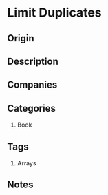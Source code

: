 # Limit Duplicates

## Origin

## Description

## Companies

## Categories

1. Book

## Tags

1. Arrays

## Notes